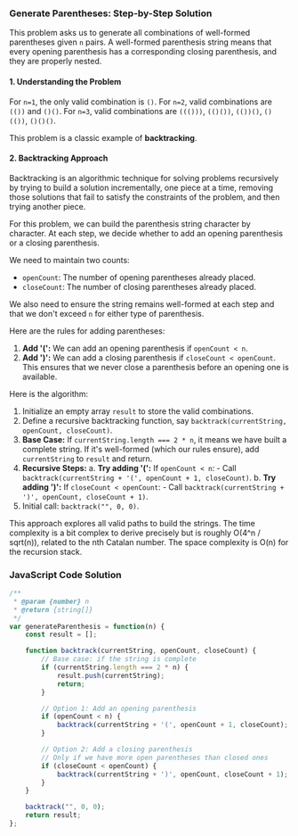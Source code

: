 ### Generate Parentheses: Step-by-Step Solution

This problem asks us to generate all combinations of well-formed parentheses given `n` pairs. A well-formed parenthesis string means that every opening parenthesis has a corresponding closing parenthesis, and they are properly nested.

#### 1. Understanding the Problem

For `n=1`, the only valid combination is `()`.
For `n=2`, valid combinations are `(())` and `()()`.
For `n=3`, valid combinations are `((()))`, `(()())`, `(())()`, `()(())`, `()()()`.

This problem is a classic example of **backtracking**.

#### 2. Backtracking Approach

Backtracking is an algorithmic technique for solving problems recursively by trying to build a solution incrementally, one piece at a time, removing those solutions that fail to satisfy the constraints of the problem, and then trying another piece.

For this problem, we can build the parenthesis string character by character. At each step, we decide whether to add an opening parenthesis or a closing parenthesis.

We need to maintain two counts:
- `openCount`: The number of opening parentheses already placed.
- `closeCount`: The number of closing parentheses already placed.

We also need to ensure the string remains well-formed at each step and that we don't exceed `n` for either type of parenthesis.

Here are the rules for adding parentheses:

1.  **Add '(':** We can add an opening parenthesis if `openCount < n`.
2.  **Add ')':** We can add a closing parenthesis if `closeCount < openCount`. This ensures that we never close a parenthesis before an opening one is available.

Here is the algorithm:

1.  Initialize an empty array `result` to store the valid combinations.
2.  Define a recursive backtracking function, say `backtrack(currentString, openCount, closeCount)`.
3.  **Base Case:** If `currentString.length === 2 * n`, it means we have built a complete string. If it's well-formed (which our rules ensure), add `currentString` to `result` and return.
4.  **Recursive Steps:**
    a. **Try adding '(':** If `openCount < n`:
        - Call `backtrack(currentString + '(', openCount + 1, closeCount)`.
    b. **Try adding ')':** If `closeCount < openCount`:
        - Call `backtrack(currentString + ')', openCount, closeCount + 1)`.
5.  Initial call: `backtrack("", 0, 0)`.

This approach explores all valid paths to build the strings. The time complexity is a bit complex to derive precisely but is roughly O(4^n / sqrt(n)), related to the nth Catalan number. The space complexity is O(n) for the recursion stack.

### JavaScript Code Solution

```javascript
/**
 * @param {number} n
 * @return {string[]}
 */
var generateParenthesis = function(n) {
    const result = [];

    function backtrack(currentString, openCount, closeCount) {
        // Base case: if the string is complete
        if (currentString.length === 2 * n) {
            result.push(currentString);
            return;
        }

        // Option 1: Add an opening parenthesis
        if (openCount < n) {
            backtrack(currentString + '(', openCount + 1, closeCount);
        }

        // Option 2: Add a closing parenthesis
        // Only if we have more open parentheses than closed ones
        if (closeCount < openCount) {
            backtrack(currentString + ')', openCount, closeCount + 1);
        }
    }

    backtrack("", 0, 0);
    return result;
};
```
